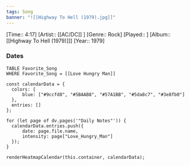 ```yaml
---
tags: Song  
banner: "![[Highway To Hell (1979).jpg]]"
---
```

[Time:: 4:17]
[Artist:: [[AC/DC]] ]
[Genre:: Rock]
[Played:: ]
[Album:: [[Highway To Hell (1979)]]]
[Year:: 1979]
### Dates
````dataview
TABLE Favorite_Song
WHERE Favorite_Song = [[Love Hungry Man]]
````
  ```dataviewjs
const calendarData = { 
	colors: { 
		blue: ["#9ccfd8", "#5BAAB8", "#57A1BB", "#5da8c7", "#3e8fb0"] 
	}, 
	entries: [] 
}; 

for (let page of dv.pages('"Daily Notes"')) { 
	calendarData.entries.push({ 
		date: page.file.name, 
		intensity: page["Love_Hungry_Man"]
	}); 
} 

renderHeatmapCalendar(this.container, calendarData);
```
